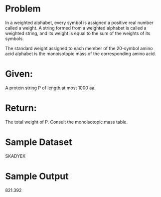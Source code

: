 # Problem

In a weighted alphabet, every symbol is assigned a positive real number called a weight. A string formed from a weighted 
alphabet is called a weighted string, and its weight is equal to the sum of the weights of its symbols.

The standard weight assigned to each member of the 20-symbol amino acid alphabet is the monoisotopic mass of the corresponding
amino acid.

# Given: 
A protein string P of length at most 1000 aa.

# Return: 
The total weight of P. Consult the monoisotopic mass table.

# Sample Dataset

SKADYEK

# Sample Output

821.392
